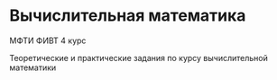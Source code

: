 # Вычислительная математика

МФТИ ФИВТ 4 курс

Теоретические и практические задания по курсу вычислительной математики
